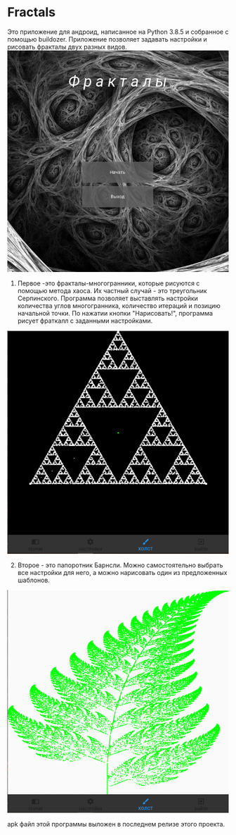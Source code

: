# Fractals
Это приложение для андроид, написанное на Python 3.8.5 и собранное с помощью buildozer.
Приложение позволяет задавать настройки и рисовать фракталы двух разных видов.
![alt text](https://github.com/EmptyLibra/Fractals/blob/master/readmeImage1.png)

1. Первое -это фракталы-многогранники, которые рисуются с помощью метода хаоса. Их частный случай - это треугольник Серпинского. 
Программа позволяет выставлять настройки количества углов многогранника, количество итераций и позицию начальной точки. 
По нажатии кнопки "Нарисовать!", программа рисует фраткалл с заданными настройками.

![alt text](https://github.com/EmptyLibra/Fractals/blob/master/readmeImage2.png)

2. Второе - это папоротник Барнсли. Можно самостоятельно выбрать все настройки для него, а можно нарисовать один из предложенных шаблонов.

![alt text](https://github.com/EmptyLibra/Fractals/blob/master/readmeImage3.png)

apk файл этой программы выложен в последнем релизе этого проекта.
